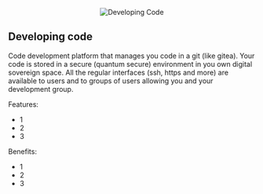 <div style="text-align: center;">

![Developing Code](../capabilities/../img/danger.png)

</div> 

## Developing code

Code development platform that manages you code in a git (like gitea).  Your code is stored in a secure (quantum secure) environment in you own digital sovereign space.  All the regular interfaces (ssh, https and more) are available to users and to groups of users allowing you and your development group.

Features:
- 1 
- 2 
- 3

Benefits:
- 1
- 2
- 3

